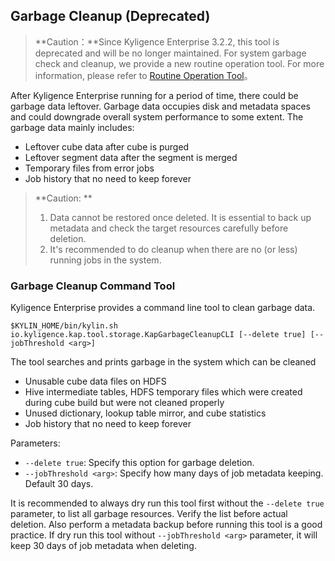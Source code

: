 ## Garbage Cleanup (Deprecated)

> **Caution：**Since Kyligence Enterprise 3.2.2, this tool is deprecated and will be no longer maintained. For system garbage check and cleanup, we provide a new routine operation tool. For more information, please refer to [Routine Operation Tool](./routine_tool.en.md)。

After Kyligence Enterprise running for a period of time, there could be garbage data leftover. Garbage data occupies disk and metadata spaces and could downgrade overall system performance to some extent. The garbage data mainly includes: 

- Leftover cube data after cube is purged
- Leftover segment data after the segment is merged
- Temporary files from error jobs
- Job history that no need to keep forever

> **Caution: **
>
> 1. Data cannot be restored once deleted. It is essential to back up metadata and check the target resources carefully before deletion.
> 2. It's recommended to do cleanup when there are no (or less) running jobs in the system.
>

### Garbage Cleanup Command Tool

Kyligence Enterprise provides a command line tool to clean garbage data.

```shell
$KYLIN_HOME/bin/kylin.sh io.kyligence.kap.tool.storage.KapGarbageCleanupCLI [--delete true] [--jobThreshold <arg>]
```

The tool searches and prints garbage in the system which can be cleaned

- Unusable cube data files on HDFS
- Hive intermediate tables, HDFS temporary files which were created during cube build but were not cleaned properly
- Unused dictionary, lookup table mirror, and cube statistics
- Job history that no need to keep forever

Parameters:

- `--delete true`: Specify this option for garbage deletion.
- `--jobThreshold <arg>`: Specify how many days of job metadata keeping. Default 30 days.

It is recommended to always dry run this tool first without the `--delete true` parameter, to list all garbage resources. Verify the list before actual deletion. Also perform a metadata backup before running this tool is a good practice. If dry run this tool without `--jobThreshold <arg>` parameter, it will keep 30 days of job metadata when deleting.
